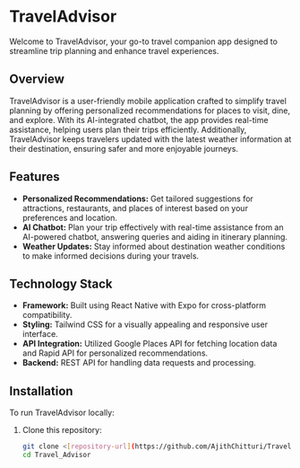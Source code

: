 # TravelAdvisor

Welcome to TravelAdvisor, your go-to travel companion app designed to streamline trip planning and enhance travel experiences.

## Overview

TravelAdvisor is a user-friendly mobile application crafted to simplify travel planning by offering personalized recommendations for places to visit, dine, and explore. With its AI-integrated chatbot, the app provides real-time assistance, helping users plan their trips efficiently. Additionally, TravelAdvisor keeps travelers updated with the latest weather information at their destination, ensuring safer and more enjoyable journeys.

## Features

- **Personalized Recommendations:** Get tailored suggestions for attractions, restaurants, and places of interest based on your preferences and location.
- **AI Chatbot:** Plan your trip effectively with real-time assistance from an AI-powered chatbot, answering queries and aiding in itinerary planning.
- **Weather Updates:** Stay informed about destination weather conditions to make informed decisions during your travels.

## Technology Stack

- **Framework:** Built using React Native with Expo for cross-platform compatibility.
- **Styling:** Tailwind CSS for a visually appealing and responsive user interface.
- **API Integration:** Utilized Google Places API for fetching location data and Rapid API for personalized recommendations.
- **Backend:** REST API for handling data requests and processing.

## Installation

To run TravelAdvisor locally:

1. Clone this repository:

   ```bash
   git clone <[repository-url](https://github.com/AjithChitturi/Travel_Advisor)https://github.com/AjithChitturi/Travel_Advisor>
   cd Travel_Advisor

